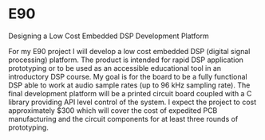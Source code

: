 # E90
Designing a Low Cost Embedded DSP Development Platform

For my E90 project I will develop a low cost embedded DSP (digital signal processing) platform. 
The product is intended for rapid DSP application prototyping or to be used as an accessible educational tool in an introductory DSP course.
My goal is for the board to be a fully functional DSP able to work at audio sample rates (up to 96 kHz sampling rate). 
The final development platform will be a printed circuit board coupled with a C library providing API level control of the system.
I expect the project to cost approximately $300 which will cover the cost of expedited PCB manufacturing and the circuit components for at least three rounds of prototyping. 
